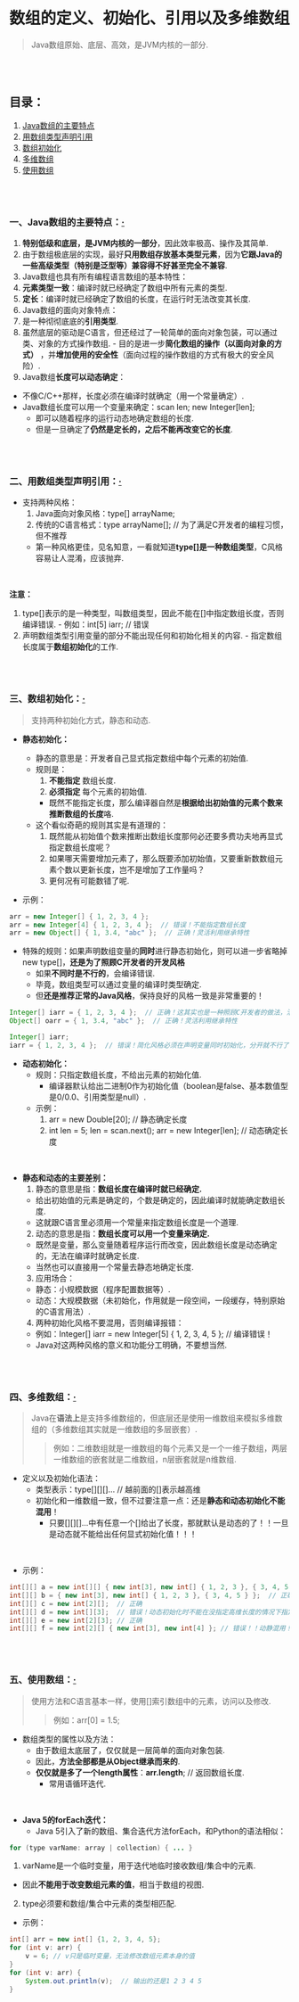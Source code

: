 # 数组的定义、初始化、引用以及多维数组
> Java数组原始、底层、高效，是JVM内核的一部分.

<br><br>

## 目录：

1. [Java数组的主要特点]()
2. [用数组类型声明引用]()
3. [数组初始化]()
4. [多维数组]()
5. [使用数组]()

<br><br>

### 一、Java数组的主要特点：[·](#目录)

1. **特别低级和底层，是JVM内核的一部分**，因此效率极高、操作及其简单.
2. 由于数组极底层的实现，最好**只用数组存放基本类型元素**，因为**它跟Java的一些高级类型（特别是泛型等）兼容得不好甚至完全不兼容**.
3. Java数组也具有所有编程语言数组的基本特性：
  1. **元素类型一致**：编译时就已经确定了数组中所有元素的类型.
  2. **定长**：编译时就已经确定了数组的长度，在运行时无法改变其长度.
4. Java数组的面向对象特点：
  1. 是一种彻彻底底的**引用类型**.
  2. 虽然底层的驱动是C语言，但还经过了一轮简单的面向对象包装，可以通过类、对象的方式操作数组.
    - 目的是进一步**简化数组的操作（以面向对象的方式）** ，并**增加使用的安全性**（面向过程的操作数组的方式有极大的安全风险）.
5. Java数组**长度可以动态确定**：
  - 不像C/C++那样，长度必须在编译时就确定（用一个常量确定）.
  - Java数组长度可以用一个变量来确定：scan len; new Integer[len];
    - 即可以随着程序的运行动态地确定数组的长度.
    - 但是一旦确定了**仍然是定长的，之后不能再改变它的长度**.

<br><br>

### 二、用数组类型声明引用：[·](#目录)

- 支持两种风格：
  1. Java面向对象风格：type[] arrayName;
  2. 传统的C语言格式：type arrayName[];  // 为了满足C开发者的编程习惯，但不推荐
    - 第一种风格更佳，见名知意，一看就知道**type[]是一种数组类型**，C风格容易让人混淆，应该抛弃.

<br>

**注意：**
  1. type[]表示的是一种类型，叫数组类型，因此不能在[]中指定数组长度，否则编译错误.
    - 例如：int[5] iarr;  // 错误
  2. 声明数组类型引用变量的部分不能出现任何和初始化相关的内容.
    - 指定数组长度属于**数组初始化**的工作.

<br><br>

### 三、数组初始化：[·](#目录)
> 支持两种初始化方式，静态和动态.

- **静态初始化：**
  - 静态的意思是：开发者自己显式指定数组中每个元素的初始值.
  - 规则是：
    1. **不能指定** 数组长度.
    2. **必须指定** 每个元素的初始值.
      - 既然不能指定长度，那么编译器自然是**根据给出初始值的元素个数来推断数组的长度**咯.
  - 这个看似奇葩的规则其实是有道理的：
    1. 既然能从初始值个数来推断出数组长度那何必还要多费功夫地再显式指定数组长度呢？
    2. 如果哪天需要增加元素了，那么既要添加初始值，又要重新数数组元素个数以更新长度，岂不是增加了工作量吗？
    3. 更何况有可能数错了呢.

- 示例：

```Java
arr = new Integer[] { 1, 2, 3, 4 };
arr = new Integer[4] { 1, 2, 3, 4 };  // 错误！不能指定数组长度
arr = new Object[] { 1, 3.4, "abc" };  // 正确！灵活利用继承特性
```

- 特殊的规则：如果声明数组变量的**同时**进行静态初始化，则可以进一步省略掉new type[]，**还是为了照顾C开发者的开发风格**
  - 如果**不同时是不行的**，会编译错误.
  - 毕竟，数组类型可以通过变量的编译时类型确定.
  - 但**还是推荐正常的Java风格**，保持良好的风格一致是非常重要的！

```Java
Integer[] iarr = { 1, 2, 3, 4 };  // 正确！这其实也是一种照顾C开发者的做法，沿袭了C的简化风格
Object[] oarr = { 1, 3.4, "abc" };  // 正确！灵活利用继承特性

Integer[] iarr;
iarr = { 1, 2, 3, 4 };  // 错误！简化风格必须在声明变量同时初始化，分开就不行了，编译错误！！
```

- **动态初始化：**
  - 规则：只指定数组长度，不给出元素的初始化值.
    - 编译器默认给出二进制0作为初始化值（boolean是false、基本数值型是0/0.0、引用类型是null）.
  - 示例：
    1. arr = new Double[20];  // 静态确定长度
    2. int len = 5; len = scan.next(); arr = new Integer[len];  // 动态确定长度

<br>

- **静态和动态的主要差别：**
  1. 静态的意思是指：**数组长度在编译时就已经确定.**
    - 给出初始值的元素是确定的，个数是确定的，因此编译时就能确定数组长度.
    - 这就跟C语言里必须用一个常量来指定数组长度是一个道理.
  2. 动态的意思是指：**数组长度可以用一个变量来确定.**
    - 既然是变量，那么变量随着程序运行而改变，因此数组长度是动态确定的，无法在编译时就确定长度.
    - 当然也可以直接用一个常量去静态地确定长度.
  3. 应用场合：
    - 静态：小规模数据（程序配置数据等）.
    - 动态：大规模数据（未初始化，作用就是一段空间，一段缓存，特别原始的C语言用法）.
  4. 两种初始化风格不要混用，否则编译报错：
    - 例如：Integer[] iarr = new Integer[5] { 1, 2, 3, 4, 5 };  // 编译错误！
    - Java对这两种风格的意义和功能分工明确，不要想当然.

<br><br>

### 四、多维数组：[·](#目录)
> Java在**语法上**是支持多维数组的，但底层还是使用一维数组来模拟多维数组的（多维数组其实就是一维数组的多层嵌套）.
>
>> 例如：二维数组就是一维数组的每个元素又是一个一维子数组，两层一维数组的嵌套就是二维数组，n层嵌套就是n维数组.

- 定义以及初始化语法：
  - 类型表示：type[][][]...   // 越前面的[]表示越高维
  - 初始化和一维数组一致，但不过要注意一点：还是**静态和动态初始化不能混用**！
    - 只要[][][]...中有任意一个[]给出了长度，那就默认是动态的了！！一旦是动态就不能给出任何显式初始化值！！！

<br>

- 示例：

```Java
int[][] a = new int[][] { new int[3], new int[] { 1, 2, 3 }, { 3, 4, 5 } }; // 正确
int[][] b = { new int[3], new int[] { 1, 2, 3 }, { 3, 4, 5 } };  // 正确
int[][] c = new int[2][];  // 正确
int[][] d = new int[][3];  // 错误！动态初始化时不能在没指定高维长度的情况下指定低维长度
int[][] e = new int[2][3]; // 正确
int[][] f = new int[2][] { new int[3], new int[4] }; // 错误！！动静混用！
```

<br><br>

### 五、使用数组：[·](#目录)
> 使用方法和C语言基本一样，使用[]索引数组中的元素，访问以及修改.
>
>> 例如：arr[0] = 1.5;

- 数组类型的属性以及方法：
  - 由于数组太底层了，仅仅就是一层简单的面向对象包装.
  - 因此，**方法全部都是从Object继承而来的**.
  - **仅仅就是多了一个length属性**：**arr.length**;  // 返回数组长度.
    - 常用语循环迭代.

<br>

- **Java 5的forEach迭代：**
  - Java 5引入了新的数组、集合迭代方法forEach，和Python的语法相似：

```Java
for (type varName: array | collection) { ... }
```

1. varName是一个临时变量，用于迭代地临时接收数组/集合中的元素.
  - 因此**不能用于改变数组元素的值**，相当于数组的视图.
2. type必须要和数组/集合中元素的类型相匹配.

- 示例：

```Java
int[] arr = new int[] {1, 2, 3, 4, 5};
for (int v: arr) {
    v = 6; // v只是临时变量，无法修改数组元素本身的值
}
for (int v: arr) {
    System.out.println(v);  // 输出的还是1 2 3 4 5
}
```
